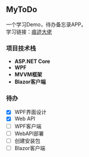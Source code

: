 ## MyToDo
一个学习Demo，待办备忘录APP。
<br>学习链接：[痕迹大佬]([https://markdown.com.cn](https://www.bilibili.com/video/BV1nY411a7T8/?spm_id_from=333.337.search-card.all.click))
### 项目技术栈

- **ASP.NET Core**
- **WPF**
- **MVVM框架**
- **Blazor客户端**

### 待办

- [x] WPF界面设计
- [x] Web API
- [ ] WPF客户端
- [ ] WebAPI部署
- [ ] 创建安装包
- [ ] Blazor客户端

